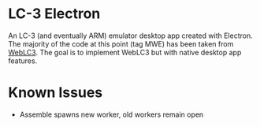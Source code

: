 # LC-3 Electron
An LC-3 (and eventually ARM) emulator desktop app created with Electron. The majority of the code at this point (tag MWE) has been taken from [WebLC3](https://github.com/University-of-Manitoba-Computer-Science/WebLC3). The goal is to implement WebLC3 but with native desktop app features.

# Known Issues
* Assemble spawns new worker, old workers remain open